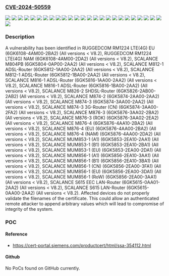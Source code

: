 ### [CVE-2024-50559](https://cve.mitre.org/cgi-bin/cvename.cgi?name=CVE-2024-50559)
![](https://img.shields.io/static/v1?label=Product&message=RUGGEDCOM%20RM1224%20LTE(4G)%20EU&color=blue)
![](https://img.shields.io/static/v1?label=Product&message=RUGGEDCOM%20RM1224%20LTE(4G)%20NAM&color=blue)
![](https://img.shields.io/static/v1?label=Product&message=SCALANCE%20M804PB&color=blue)
![](https://img.shields.io/static/v1?label=Product&message=SCALANCE%20M812-1%20ADSL-Router&color=blue)
![](https://img.shields.io/static/v1?label=Product&message=SCALANCE%20M816-1%20ADSL-Router&color=blue)
![](https://img.shields.io/static/v1?label=Product&message=SCALANCE%20M826-2%20SHDSL-Router&color=blue)
![](https://img.shields.io/static/v1?label=Product&message=SCALANCE%20M874-2&color=blue)
![](https://img.shields.io/static/v1?label=Product&message=SCALANCE%20M874-3%203G-Router%20(CN)&color=blue)
![](https://img.shields.io/static/v1?label=Product&message=SCALANCE%20M874-3&color=blue)
![](https://img.shields.io/static/v1?label=Product&message=SCALANCE%20M876-3%20(ROK)&color=blue)
![](https://img.shields.io/static/v1?label=Product&message=SCALANCE%20M876-3&color=blue)
![](https://img.shields.io/static/v1?label=Product&message=SCALANCE%20M876-4%20(EU)&color=blue)
![](https://img.shields.io/static/v1?label=Product&message=SCALANCE%20M876-4%20(NAM)&color=blue)
![](https://img.shields.io/static/v1?label=Product&message=SCALANCE%20M876-4&color=blue)
![](https://img.shields.io/static/v1?label=Product&message=SCALANCE%20MUM853-1%20(A1)&color=blue)
![](https://img.shields.io/static/v1?label=Product&message=SCALANCE%20MUM853-1%20(B1)&color=blue)
![](https://img.shields.io/static/v1?label=Product&message=SCALANCE%20MUM853-1%20(EU)&color=blue)
![](https://img.shields.io/static/v1?label=Product&message=SCALANCE%20MUM856-1%20(A1)&color=blue)
![](https://img.shields.io/static/v1?label=Product&message=SCALANCE%20MUM856-1%20(B1)&color=blue)
![](https://img.shields.io/static/v1?label=Product&message=SCALANCE%20MUM856-1%20(CN)&color=blue)
![](https://img.shields.io/static/v1?label=Product&message=SCALANCE%20MUM856-1%20(EU)&color=blue)
![](https://img.shields.io/static/v1?label=Product&message=SCALANCE%20MUM856-1%20(RoW)&color=blue)
![](https://img.shields.io/static/v1?label=Product&message=SCALANCE%20S615%20EEC%20LAN-Router&color=blue)
![](https://img.shields.io/static/v1?label=Product&message=SCALANCE%20S615%20LAN-Router&color=blue)
![](https://img.shields.io/static/v1?label=Version&message=0%20&color=brightgreen)
![](https://img.shields.io/static/v1?label=Vulnerability&message=CWE-22%3A%20Improper%20Limitation%20of%20a%20Pathname%20to%20a%20Restricted%20Directory%20('Path%20Traversal')&color=brightgreen)

### Description

A vulnerability has been identified in RUGGEDCOM RM1224 LTE(4G) EU (6GK6108-4AM00-2BA2) (All versions < V8.2), RUGGEDCOM RM1224 LTE(4G) NAM (6GK6108-4AM00-2DA2) (All versions < V8.2), SCALANCE M804PB (6GK5804-0AP00-2AA2) (All versions < V8.2), SCALANCE M812-1 ADSL-Router (6GK5812-1AA00-2AA2) (All versions < V8.2), SCALANCE M812-1 ADSL-Router (6GK5812-1BA00-2AA2) (All versions < V8.2), SCALANCE M816-1 ADSL-Router (6GK5816-1AA00-2AA2) (All versions < V8.2), SCALANCE M816-1 ADSL-Router (6GK5816-1BA00-2AA2) (All versions < V8.2), SCALANCE M826-2 SHDSL-Router (6GK5826-2AB00-2AB2) (All versions < V8.2), SCALANCE M874-2 (6GK5874-2AA00-2AA2) (All versions < V8.2), SCALANCE M874-3 (6GK5874-3AA00-2AA2) (All versions < V8.2), SCALANCE M874-3 3G-Router (CN) (6GK5874-3AA00-2FA2) (All versions < V8.2), SCALANCE M876-3 (6GK5876-3AA02-2BA2) (All versions < V8.2), SCALANCE M876-3 (ROK) (6GK5876-3AA02-2EA2) (All versions < V8.2), SCALANCE M876-4 (6GK5876-4AA10-2BA2) (All versions < V8.2), SCALANCE M876-4 (EU) (6GK5876-4AA00-2BA2) (All versions < V8.2), SCALANCE M876-4 (NAM) (6GK5876-4AA00-2DA2) (All versions < V8.2), SCALANCE MUM853-1 (A1) (6GK5853-2EA10-2AA1) (All versions < V8.2), SCALANCE MUM853-1 (B1) (6GK5853-2EA10-2BA1) (All versions < V8.2), SCALANCE MUM853-1 (EU) (6GK5853-2EA00-2DA1) (All versions < V8.2), SCALANCE MUM856-1 (A1) (6GK5856-2EA10-3AA1) (All versions < V8.2), SCALANCE MUM856-1 (B1) (6GK5856-2EA10-3BA1) (All versions < V8.2), SCALANCE MUM856-1 (CN) (6GK5856-2EA00-3FA1) (All versions < V8.2), SCALANCE MUM856-1 (EU) (6GK5856-2EA00-3DA1) (All versions < V8.2), SCALANCE MUM856-1 (RoW) (6GK5856-2EA00-3AA1) (All versions < V8.2), SCALANCE S615 EEC LAN-Router (6GK5615-0AA01-2AA2) (All versions < V8.2), SCALANCE S615 LAN-Router (6GK5615-0AA00-2AA2) (All versions < V8.2). Affected devices do not properly validate the filenames of the certificate. This could allow an authenticated remote attacker to append arbitrary values which will lead to compromise of integrity of the system.

### POC

#### Reference
- https://cert-portal.siemens.com/productcert/html/ssa-354112.html

#### Github
No PoCs found on GitHub currently.

